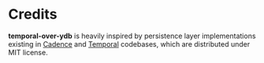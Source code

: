 # Credits

**temporal-over-ydb** is heavily inspired by persistence layer implementations existing in
[Cadence](https://github.com/uber/cadence/tree/master/common/persistence) and
[Temporal](https://github.com/temporalio/temporal/tree/main/common/persistence) codebases,
which are distributed under MIT license.
